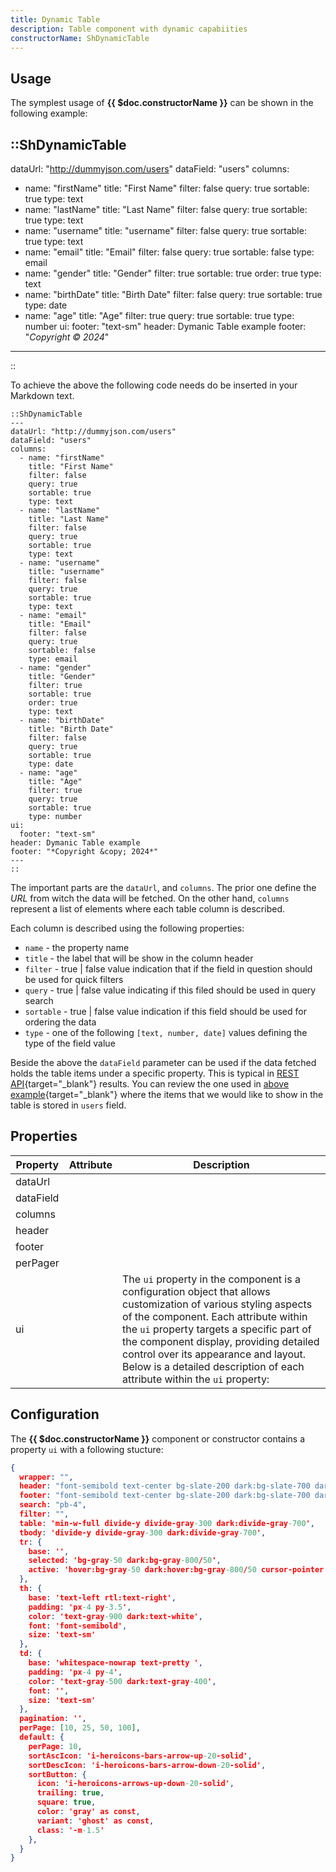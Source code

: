 ```yaml
---
title: Dynamic Table
description: Table component with dynamic capabiities
constructorName: ShDynamicTable
---
```



## Usage

The symplest usage of <b>{{ $doc.constructorName }}</b> can be shown in the following example:

::ShDynamicTable
---
dataUrl: "http://dummyjson.com/users"
dataField: "users"
columns:
  - name: "firstName"
    title: "First Name"
    filter: false
    query: true
    sortable: true
    type: text
  - name: "lastName"
    title: "Last Name"
    filter: false
    query: true
    sortable: true
    type: text
  - name: "username"
    title: "username"
    filter: false
    query: true
    sortable: true
    type: text
  - name: "email"
    title: "Email"
    filter: false
    query: true
    sortable: false
    type: email
  - name: "gender"
    title: "Gender"
    filter: true
    sortable: true
    order: true
    type: text
  - name: "birthDate"
    title: "Birth Date"
    filter: false
    query: true
    sortable: true
    type: date
  - name: "age"
    title: "Age"
    filter: true
    query: true
    sortable: true
    type: number
ui:
  footer: "text-sm"
header: Dymanic Table example
footer: "*Copyright &copy; 2024*"
---
::

To achieve the above the following code needs do be inserted in your Markdown text.

```mdc
::ShDynamicTable
---
dataUrl: "http://dummyjson.com/users"
dataField: "users"
columns:
  - name: "firstName"
    title: "First Name"
    filter: false
    query: true
    sortable: true
    type: text
  - name: "lastName"
    title: "Last Name"
    filter: false
    query: true
    sortable: true
    type: text
  - name: "username"
    title: "username"
    filter: false
    query: true
    sortable: true
    type: text
  - name: "email"
    title: "Email"
    filter: false
    query: true
    sortable: false
    type: email
  - name: "gender"
    title: "Gender"
    filter: true
    sortable: true
    order: true
    type: text
  - name: "birthDate"
    title: "Birth Date"
    filter: false
    query: true
    sortable: true
    type: date
  - name: "age"
    title: "Age"
    filter: true
    query: true
    sortable: true
    type: number
ui:
  footer: "text-sm"
header: Dymanic Table example
footer: "*Copyright &copy; 2024*"
---
::
```

The important parts are the `dataUrl`, and `columns`.  The prior one define the
*URL* from witch the data will be fetched. On the other hand, `columns` represent
a list of elements where each table column is described.

Each column is described using the following properties:
* `name` - the property name
* `title` - the label that will be show in the column header
* `filter` - true | false value indication that if the field in question should be used for quick filters
* `query` - true | false value indicating if this filed should be used in query search
* `sortable` - true | false value indication if this field should be used for ordering the data
* `type` - one of the following `[text, number, date]` values defining the type of the field value

Beside the above the `dataField` parameter can be used if the data fetched
holds the table items under a specific property.
This is typical in [REST API](https://aws.amazon.com/what-is/restful-api/){target="_blank"} results.
You can review the one used in [above example](http://dummyjson.com/users){target="_blank"}
where the items that we would like to show in the
table is stored in `users` field.

## Properties

<table>
  <thead>
    <tr>
      <th>Property</th>
      <th>Attribute</th>
      <th>Description</th>
    </tr>
  </thead>
  <tbody>
    <tr>
      <td>dataUrl</td>
      <td></td>
      <td></td>
    </tr>
    <tr>
      <td>dataField</td>
      <td></td>
      <td></td>
    </tr>
    <tr>
      <td>columns</td>
      <td></td>
      <td></td>
    </tr>
    <tr>
      <td>header</td>
      <td></td>
      <td></td>
    </tr>
    <tr>
      <td>footer</td>
      <td></td>
      <td></td>
    </tr>
    <tr>
      <td>perPager</td>
      <td></td>
      <td></td>
    </tr>
    <tr>
      <td>ui</td>
      <td></td>
      <td>The <code>ui</code> property in the component is a configuration object that allows customization of various styling aspects of the component. Each attribute within the <code>ui</code> property targets a specific part of the component display, providing detailed control over its appearance and layout. Below is a detailed description of each attribute within the <code>ui</code> property:</td>
    </tr>
  </tbody>
</table>



## Configuration
The <b>{{ $doc.constructorName }}</b> component or constructor contains a
property `ui` with a following stucture:

```json
{
  wrapper: "",
  header: "font-semibold text-center bg-slate-200 dark:bg-slate-700 dark:text-slate-200",
  footer: "font-semibold text-center bg-slate-200 dark:bg-slate-700 dark:text-slate-200",
  search: "pb-4",
  filter: "",
  table: 'min-w-full divide-y divide-gray-300 dark:divide-gray-700',
  tbody: 'divide-y divide-gray-300 dark:divide-gray-700',
  tr: {
    base: '',
    selected: 'bg-gray-50 dark:bg-gray-800/50',
    active: 'hover:bg-gray-50 dark:hover:bg-gray-800/50 cursor-pointer'
  },
  th: {
    base: 'text-left rtl:text-right',
    padding: 'px-4 py-3.5',
    color: 'text-gray-900 dark:text-white',
    font: 'font-semibold',
    size: 'text-sm'
  },
  td: {
    base: 'whitespace-nowrap text-pretty ',
    padding: 'px-4 py-4',
    color: 'text-gray-500 dark:text-gray-400',
    font: '',
    size: 'text-sm'
  },
  pagination: '',
  perPage: [10, 25, 50, 100],
  default: {
    perPage: 10,
    sortAscIcon: 'i-heroicons-bars-arrow-up-20-solid',
    sortDescIcon: 'i-heroicons-bars-arrow-down-20-solid',
    sortButton: {
      icon: 'i-heroicons-arrows-up-down-20-solid',
      trailing: true,
      square: true,
      color: 'gray' as const,
      variant: 'ghost' as const,
      class: '-m-1.5'
    },
  }
}
```
